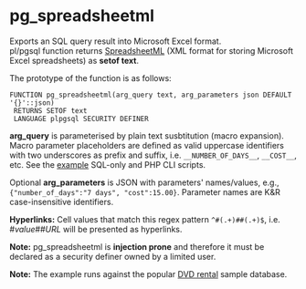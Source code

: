 # pg_spreadsheetml
Exports an SQL query result into Microsoft Excel format.  
pl/pgsql function returns [SpreadsheetML](https://en.wikipedia.org/wiki/Microsoft_Office_XML_formats) (XML format for storing Microsoft Excel spreadsheets) as **setof text**. 


The prototype of the function is as follows:

```PGSQL
FUNCTION pg_spreadsheetml(arg_query text, arg_parameters json DEFAULT '{}'::json)
 RETURNS SETOF text
 LANGUAGE plpgsql SECURITY DEFINER
```
__arg_query__ is parameterised by plain text susbtitution (macro expansion).  
Macro parameter placeholders are defined as valid uppercase identifiers with two underscores as prefix and suffix, i.e. `__NUMBER_OF_DAYS__`, `__COST__`, etc. See the [example](https://github.com/stefanov-sm/pg_spreadsheetml/tree/master/example) SQL-only and PHP CLI scripts.

Optional __arg_parameters__ is JSON with parameters' names/values, e.g., 
`{"number_of_days":"7 days", "cost":15.00}`. 
Parameter names are K&R case-insensitive identifiers.  

__Hyperlinks:__ Cell values that match this regex pattern `^#(.+)##(.+)$`, i.e. #_value_##_URL_ will be presented as hyperlinks.  

__Note:__ pg_spreadsheetml is __injection prone__ and therefore it must be declared as a security definer owned by a limited user.


__Note:__ The example runs against the popular [DVD rental](https://www.postgresqltutorial.com/postgresql-sample-database/) sample database.
